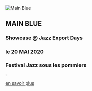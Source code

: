 <div class="force-float-images-left half clearfix">

![Main Blue](images/MarionRampal.MainBlue.clindoeil.jpg)  
## __MAIN BLUE__  
### __Showcase @ Jazz Export Days__
### __le 20 MAI 2020__
### __Festival Jazz sous les pommiers__

</div>
<img title="jazz export days" src="images/jazzExportDays.jpg" width="8em" />

[en savoir plus](www.jazzsouslespommiers.com/)